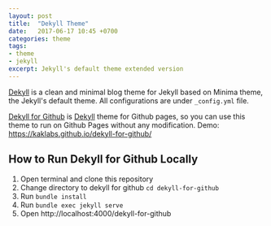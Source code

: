 ```yaml
---
layout: post
title:  "Dekyll Theme"
date:   2017-06-17 10:45 +0700
categories: theme
tags:
- theme
- jekyll
excerpt: Jekyll's default theme extended version
---
```


[Dekyll] is a clean and minimal blog theme for Jekyll based on Minima theme, the Jekyll's default theme. All configurations are under `_config.yml` file.

[Dekyll for Github][dekyll_github] is [Dekyll] theme for Github pages, so you can use this theme to run on Github Pages without any modification. Demo: <https://kaklabs.github.io/dekyll-for-github/>

## How to Run Dekyll for Github Locally

1. Open terminal and clone this repository
2. Change directory to dekyll for github `cd dekyll-for-github`
3. Run `bundle install`
4. Run `bundle exec jekyll serve`
5. Open http://localhost:4000/dekyll-for-github

[Dekyll]: https://github.com/kuntoaji/dekyll
[dekyll_github]: https://github.com/kaklabs/dekyll-for-github
